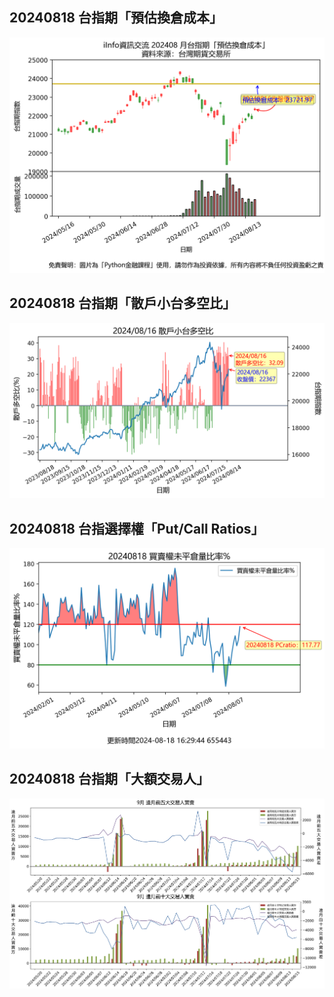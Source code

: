 ## 20240818 台指期「預估換倉成本」
![](images/txfcost.png)

## 20240818 台指期「散戶小台多空比」
![](images/bbiri.png)

## 20240818 台指選擇權「Put/Call Ratios」
![](images/pcratio.png)

## 20240818 台指期「大額交易人」
![](images/blocktrade.png)

